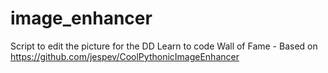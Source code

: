 # image_enhancer
Script to edit the picture for the DD Learn to code Wall of Fame - Based on https://github.com/jespev/CoolPythonicImageEnhancer
